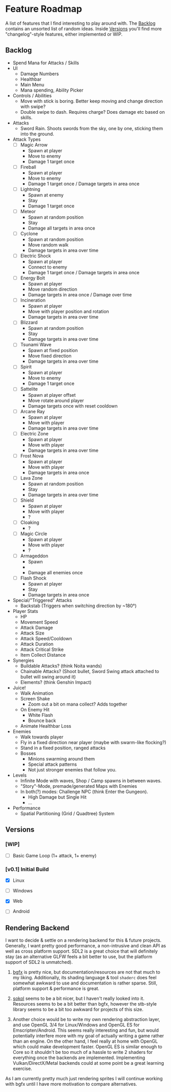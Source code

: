 # Feature Roadmap

A list of features that I find interesting to play around with.
The [Backlog](#Backlog) contains an unsorted list of random ideas.
Inside [Versions](#Versions) you'll find more "changelog"-style features, either implemented or WIP.


## Backlog
 - Spend Mana for Attacks / Skills
 - UI
   * Damage Numbers
   * Healthbar
   * Main Menu
   * Mana spending, Ability Picker
 - Controls / Abilities
   * Move with stick is boring. Better keep moving and change direction with swipe?
   * Double swipe to dash. Requires charge? Does damage etc based on skills.
 - Attacks
   * Sword Rain. Shoots swords from the sky, one by one, sticking them into the ground.
 - Attack Types
   * [ ] Magic Arrow
     - Spawn at player
     - Move to enemy
	 - Damage 1 target once
   * [ ] Fireball
     - Spawn at player
     - Move to enemy
	 - Damage 1 target once / Damage targets in area once
   * [ ] Lightning
     - Spawn at enemy
	 - Stay
	 - Damage 1 target once
   * [ ] Meteor
     - Spawn at random position
	 - Stay
	 - Damage all targets in area once
   * [ ] Cyclone
     - Spawn at random position
	 - Move random walk
	 - Damage targets in area over time
   * [ ] Electric Shock
     - Spawn at player
	 - Connect to enemy
	 - Damage 1 target once / Damage targets in area once
   * [ ] Energy Bolt
     - Spawn at player
	 - Move random direction
	 - Damage targets in area once / Damage over time
   * [ ] Incineration
     - Spawn at player
	 - Move with player position and rotation
	 - Damage targets in area over time
   * [ ] Blizzard
     - Spawn at random position
	 - Stay
	 - Damage targets in area over time
   * [ ] Tsunami Wave
     - Spawn at fixed position
	 - Move fixed direction
	 - Damage targets in area over time
   * [ ] Spirit
     - Spawn at player
	 - Move to enemy
	 - Damage 1 target once
   * [ ] Sattelite
     - Spawn at player offset
	 - Move rotate around player
	 - Damage targets once with reset cooldown
   * [ ] Arcane Ray
     - Spawn at player
	 - Move with player
	 - Damage targets in area over time
   * [ ] Electric Zone
     - Spawn at player
	 - Move with player
	 - Damage targets in area over time
   * [ ] Frost Nova
     - Spawn at player
	 - Move with player
	 - Damage targets in area once
   * [ ] Lava Zone
     - Spawn at random position
	 - Stay
	 - Damage targets in area over time
   * [ ] Shield
     - Spawn at player
	 - Move with player
	 - ?
   * [ ] Cloaking
     - ?
   * [ ] Magic Circle
     - Spawn at player
	 - Move with player
	 - ?
   * [ ] Armageddon
     - Spawn
	 - 
	 - Damage all enemies once
   * [ ] Flash Shock
     - Spawn at player
	 - Stay
	 - Damage targets in area once
 - Special/"Triggered" Attacks
   * Backstab (Triggers when switching direction by ~180°)
 - Player Stats
   * HP
   * Movement Speed
   * Attack Damage
   * Attack Size
   * Attack Speed/Cooldown
   * Attack Duration
   * Attack Critical Strike
   * Item Collect Distance
 - Synergies
   * Buildable Attacks? (think Noita wands)
   * Chainable Attacks? (Shoot bullet, Sword Swing attack attached to bullet will swing around it)
   * Elements? (think Genshin Impact)
 - Juice!
   * Walk Animation
   * Screen Shake
     - Zoom out a bit on mana collect? Adds together
   * On Enemy Hit
     - White Flash
	 - Bounce back
   * Animate Healthbar Loss
 - Enemies
   * Walk towards player
   * Fly in a fixed direction near player (maybe with swarm-like flocking?)
   * Stand in a fixed position, ranged attacks
   * Bosses
     - Minions swarming around them
	 - Special attack patterns
	 - Not just stronger enemies that follow you.
 - Levels
   * Infinite Mode with waves, Shop / Camp spawns in between waves.
   * "Story"-Mode, premade/generated Maps with Enemies
   * In both(?) modes: Challenge NPC (think Enter the Gungeon).
     - High Damage but Single Hit
	 - ...
 - Performance
   * Spatial Partitioning (Grid / Quadtree) System


## Versions

### [WIP]
 - [ ] Basic Game Loop (1+ attack, 1+ enemy)

### [v0.1] Initial Build
 - [x] Linux
 - [ ] Windows
 - [x] Web
 - [ ] Android


## Rendering Backend

I want to decide & settle on a rendering backend for this & future projects.
Generally, I want pretty good performance, a non-intrusive and clean API as well as cross platform support.
SDL2 is a great choice that will definitely stay (as an alternative GLFW feels a bit better to use, but the platform support of SDL2 is unmatched).

 1. [bgfx](https://github.com/bkaradzic/bgfx) is pretty nice, but documentation/resources are not that much to my liking.
 Additionally, its shading language & tool `shaderc` does feel somewhat awkward to use and documentation is rather sparse.
 Still, platform support & performance is great.

 2. [sokol](https://github.com/floooh/sokol) seems to be a bit nicer, but I haven't really looked into it.
 Resources seems to be a bit better than bgfx, however the stb-style library seems to be a bit too awkward for projects of this size.

 3. Another choice would be to write my own rendering abstraction layer, and use OpenGL 3/4 for Linux/Windows and OpenGL ES for Emscripten/Android.
 This seems really interesting and fun, but would potentially interfere more with my goal of actually writing a game rather than an engine.
 On the other hand, I feel really at home with OpenGL which could make development faster. OpenGL ES is similar enough to Core so it shouldn't be too much of a hassle to write 2 shaders for everything once the backends are implemented.
 Implementing Vulkan/DirectX/Metal backends could at some point be a great learning exercise.


As I am currently pretty much just rendering sprites I will continue working with bgfx until I have more motivation to compare alternatives.

